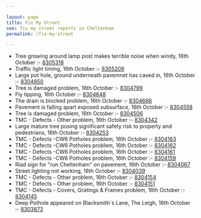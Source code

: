```yaml
---

layout: page
title: Fix My Street
seo: fix my street reports in Cheltenham
permalink: /fix-my-street

---
```


<!-- fix_marker starts -->

- Tree growing around lamp post makes terrible noise when windy, 16th October :- [8305318](https://www.fixmystreet.com/report/8305318)
- Traffic light timing, 16th October :- [8305209](https://www.fixmystreet.com/report/8305209)
- Large pot hole, ground underneath pavemnet has caved in, 16th October :- [8304850](https://www.fixmystreet.com/report/8304850)
- Tree is damaged problem, 16th October :- [8304799](https://www.fixmystreet.com/report/8304799)
- Fly tipping, 16th October :- [8304648](https://www.fixmystreet.com/report/8304648)
- The drain is blocked problem, 16th October :- [8304666](https://www.fixmystreet.com/report/8304666)
- Pavement is falling apart exposed subsurface, 16th October :- [8304558](https://www.fixmystreet.com/report/8304558)
- Tree is damaged problem, 16th October :- [8304506](https://www.fixmystreet.com/report/8304506)
- TMC - Defects - Other problem, 16th October :- [8304342](https://www.fixmystreet.com/report/8304342)
- Large mature tree posing significant safety risk to property and pedestrians, 16th October :- [8304253](https://www.fixmystreet.com/report/8304253)
- TMC - Defects -CW6 Potholes  problem, 16th October :- [8304163](https://www.fixmystreet.com/report/8304163)
- TMC - Defects -CW6 Potholes  problem, 16th October :- [8304162](https://www.fixmystreet.com/report/8304162)
- TMC - Defects -CW6 Potholes  problem, 16th October :- [8304161](https://www.fixmystreet.com/report/8304161)
- TMC - Defects -CW6 Potholes  problem, 16th October :- [8304159](https://www.fixmystreet.com/report/8304159)
- Riad sign for "run Cheltenham" on pavement, 16th October :- [8304067](https://www.fixmystreet.com/report/8304067)
- Street lighting not working, 16th October :- [8304039](https://www.fixmystreet.com/report/8304039)
- TMC - Defects - Other problem, 16th October :- [8304154](https://www.fixmystreet.com/report/8304154)
- TMC - Defects - Other problem, 16th October :- [8304151](https://www.fixmystreet.com/report/8304151)
- TMC - Defects - Covers, Gratings & Frames problem, 16th October :- [8304145](https://www.fixmystreet.com/report/8304145)
- Deep Pothole appeared on Blacksmith`s Lane, The Leigh, 16th October :- [8303873](https://www.fixmystreet.com/report/8303873)

<!-- fix_marker ends -->